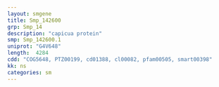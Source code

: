 ```yaml
---
layout: smgene
title: Smp_142600
grp: Smp_14
description: "capicua protein"
smp: Smp_142600.1
uniprot: "G4V648"
length:  4284
cdd: "COG5648, PTZ00199, cd01388, cl00082, pfam00505, smart00398"
kk: ns
categories: sm
---
```

